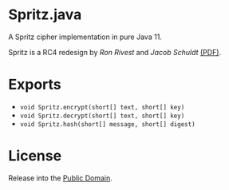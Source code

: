 # Spritz.java
A Spritz cipher implementation in pure Java 11.

Spritz is a RC4 redesign by *Ron Rivest* and *Jacob Schuldt*
[(PDF)](doc/RS14.pdf).

# Exports
* `void Spritz.encrypt(short[] text, short[] key)`
* `void Spritz.decrypt(short[] text, short[] key)`
* `void Spritz.hash(short[] message, short[] digest)`

# License
Release into the [Public Domain](LICENSE.txt).